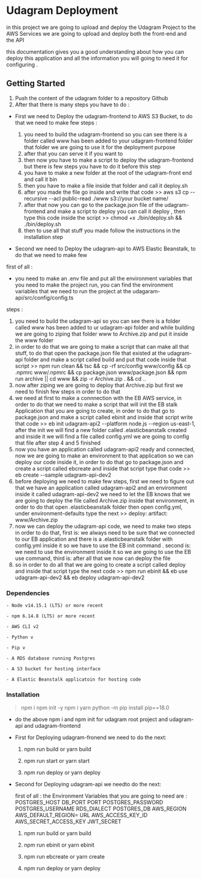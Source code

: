# Udagram Deployment
in this project we are going to upload and deploy the Udagram Project to the AWS Services we are going to upload and deploy both the front-end and the API 

this documentation gives you a good understanding about how you can deploy this application and all the information you will going to need it for configuring .

## Getting Started

1. Push the content of the udagram folder to a repository Github 
2. After that there is many steps you have to do :

- First we need to Deploy the udagram-frontend to AWS S3 Bucket, to do that we need to make few steps :
  1. you need to build the udagram-frontend so you can see there is a folder called www has been added to your udagram-frontend folder that folder we are going to use it for the deployment purpose 
  2. after that you can serve it if you want to 
  3. then now you have to make a script to deploy the udagram-frontend but there is few steps you have to do it before this step 
  4. you have to make a new folder at the root of the udagram-front end and call it bin
  5. then you have to make a file inside that folder and call it deploy.sh
  6. after you made the file go inside and write that code >> aws s3 cp --recursive --acl public-read ./www s3://your bucket name/
  7. after that now you can go to the package.json file of the udagram-frontend and make a script to deploy you can call it deploy , then type this code inside the script >> chmod +x ./bin/deploy.sh && ./bin/deploy.sh
  8. then to use all that stuff you made follow the instructions in the installation step

- Second we need to Deploy the udagram-api to AWS Elastic Beanstalk, to do that we need to make few 

first of all :
 - you need to make an .env file and put all the environment variables that you need to make the project run, you can find the environment variables that we need to run the project at the udagaram-api/src/config/config.ts
 
steps :
  1. you need to build the udagram-api so you can see there is a folder called www has been added to ur udagram-api folder and while building we are going to ziping that folder www to Archive.zip and put it inside the www folder 
  2. in order to do that we are going to make a script that can make all that stuff, to do that open the package.json file that existed at the udagram-api folder and make a script called build and put that code inside that script >> npm run clean && tsc && cp -rf src/config www/config && cp .npmrc www/.npmrc && cp package.json www/package.json && npm run archive || cd www && zip -r Archive.zip . && cd ..
  3. now after ziping we are going to deploy that Archive.zip but first we need to finish few steps in order to do that
  4. we need at first to make a connnection with the EB AWS service, in order to do that we need to make a script that will init the EB stalk Application that you are going to create, in order to do that go to package.json and make a script called ebinit and inside that script write that code >> eb init udagram-api2 --platform node.js --region us-east-1, after the init we will find a new folder called 
  .elasticbeanstalk created and inside it we will find a file called config.yml we are going to config that file after step 4 and 5 finished 
  5. now you have an application called udagram-api2 ready and connected, now we are going to make an environment to that application so we can deploy our code inside it, in order to do that go to package.json and create a script called ebcreate and inside that script type that code >> eb create --sample udagram-api-dev2
  6. before deploying we need to make few steps, first we need to figure out that we have an application called udagram-api2 and an environment inside it called udagram-api-dev2 we need to let the EB knows that we are going to deploy the file called Archive.zip inside that environment, in order to do that open .elasticbeanstalk folder then open config.yml, under environment-defaults type the next >> 
  deploy:
    artifact: www/Archive.zip
  7. now we can deploy the udagram-api code, we need to make two steps in order to do that,
   first is:
    we always need to be sure that we connected to our EB application and there is a .elasticbeanstalk folder with config.yml inside it so we have to use the EB init command .
   second is:
    we need to use the environment inside it so we are going to use the EB use command,
   third is: 
    after all that we now can deploy the file
  8. so in order to do all that we are going to create a script called deploy and inside that script type the next code >>  npm run ebinit && eb use udagram-api-dev2 && eb deploy udagram-api-dev2


### Dependencies

```
- Node v14.15.1 (LTS) or more recent

- npm 6.14.8 (LTS) or more recent

- AWS CLI v2

- Python v

- Pip v
 
- A RDS database running Postgres

- A S3 bucket for hosting interface

- A Elastic Beanstalk applicatoin for hosting code

```

### Installation
 
 > npm i 
 > npm init -y 
 > npm i yarn 
 > python -m pip install pip==18.0

* do the above npm i and npm init for udagram root project and udagram-api and udagram-frontend

- First for Deploying udagram-fronend we need to do the next:
  
  1. npm run build   or yarn build

  2. npm run start   or yarn start

  3. npm run deploy  or yarn deploy

- Second for Deploying udagram-api we needto do the next: 
  
  first of all :
  the Environment Variables that you are going to need are :
      POSTGRES_HOST
      DB_PORT
      PORT
      POSTGRES_PASSWORD
      POSTGRES_USERNAME
      RDS_DIALECT
      POSTGRES_DB
      AWS_REGION
      AWS_DEFAULT_REGION=
      URL
      AWS_ACCESS_KEY_ID
      AWS_SECRET_ACCESS_KEY
      JWT_SECRET

  1. npm run build    or  yarn build
  
  2. npm run ebinit   or  yarn ebinit

  3. npm run ebcreate or  yarn create

  4. npm run deploy   or  yarn deploy
